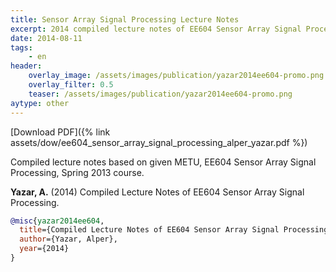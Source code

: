 ```yaml
---
title: Sensor Array Signal Processing Lecture Notes
excerpt: 2014 compiled lecture notes of EE604 Sensor Array Signal Processing course
date: 2014-08-11
tags:
    - en
header:
    overlay_image: /assets/images/publication/yazar2014ee604-promo.png
    overlay_filter: 0.5
    teaser: /assets/images/publication/yazar2014ee604-promo.png
aytype: other
---
```


[Download PDF]({% link
assets/dow/ee604_sensor_array_signal_processing_alper_yazar.pdf %})

Compiled lecture notes based on given METU, EE604 Sensor Array Signal
Processing, Spring 2013 course.

**Yazar, A.** (2014) Compiled Lecture Notes of EE604 Sensor Array Signal
Processing.

```bibtex
@misc{yazar2014ee604,
  title={Compiled Lecture Notes of EE604 Sensor Array Signal Processing},
  author={Yazar, Alper},
  year={2014}
}
```
